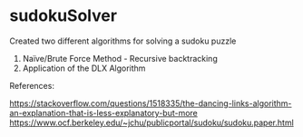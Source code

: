 # sudokuSolver

Created two different algorithms for solving a sudoku puzzle 
1. Naïve/Brute Force Method - Recursive backtracking
2. Application of the DLX Algorithm 

References:

https://stackoverflow.com/questions/1518335/the-dancing-links-algorithm-an-explanation-that-is-less-explanatory-but-more
https://www.ocf.berkeley.edu/~jchu/publicportal/sudoku/sudoku.paper.html
